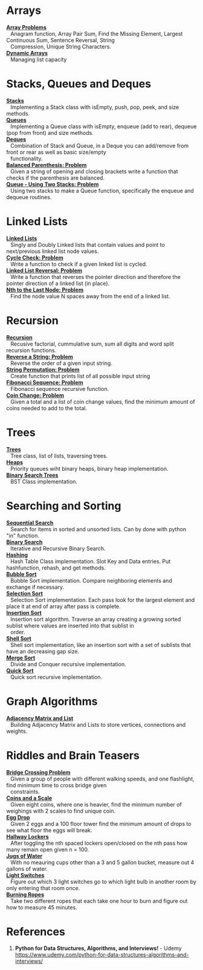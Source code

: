 # Arrays 

**[Array Problems](https://github.com/nkuhta/Python-Algorithms/blob/master/01.%20Array%20Sequences/Array%20Problems.ipynb)**  
&ensp; Anagram function,  Array Pair Sum,  Find the Missing Element, Largest Continuous Sum, Sentence Reversal,  String  
&ensp; Compression,  Unique String Characters.  
**[Dynamic Arrays](https://github.com/nkuhta/Python-Algorithms/blob/master/01.%20Array%20Sequences/Dynamic%20Arrays.ipynb)**   
&ensp; Managing list capacity

#  Stacks, Queues and Deques
**[Stacks](https://github.com/nkuhta/Python-Algorithms/blob/master/02.%20Stacks%2C%20Queues%20and%20Deques/Stacks.ipynb)**  
&ensp;  Implementing a Stack class with isEmpty, push, pop, peek, and size methods.  
**[Queues](https://github.com/nkuhta/Python-Algorithms/blob/master/02.%20Stacks%2C%20Queues%20and%20Deques/Queues.ipynb)**  
&ensp;  Implementing a Queue class with isEmpty, enqueue (add to rear), dequeue (pop from front) and size methods.  
**[Deques](https://github.com/nkuhta/Python-Algorithms/blob/master/02.%20Stacks%2C%20Queues%20and%20Deques/Deques.ipynb)**  
&ensp;  Combination of Stack and Queue, in a Deque you can add/remove from front or rear as well as basic size/empty  
&ensp; functionality.    
**[Balanced Parenthesis: Problem](https://github.com/nkuhta/Python-Algorithms/blob/master/02.%20Stacks%2C%20Queues%20and%20Deques/Balanced%20Parenthesis.ipynb)**  
&ensp;  Given a string of opening and closing brackets write a function that checks if the parenthesis are balanced.  
**[Queue - Using Two Stacks:  Problem](https://github.com/nkuhta/Python-Algorithms/blob/master/02.%20Stacks%2C%20Queues%20and%20Deques/Queue%20-%20Using%20Two%20Stacks.ipynb)**  
&ensp;  Using two stacks to make a Queue function, specifically the enqueue and dequeue routines.  

#  Linked Lists  
**[Linked Lists](https://github.com/nkuhta/Python-Algorithms/blob/master/03.%20Linked%20Lists/Linked%20List.ipynb)**  
&ensp;  Singly and Doubly Linked lists that contain values and point to next/previous linked list node values.  
**[Cycle Check:  Problem](https://github.com/nkuhta/Python-Algorithms/blob/master/03.%20Linked%20Lists/Singly%20Linked%20List%20Cycle%20Check.ipynb)**  
&ensp;  Write a function to check if a given linked list is cycled.  
**[Linked List Reversal:  Problem](https://github.com/nkuhta/Python-Algorithms/blob/master/03.%20Linked%20Lists/Linked%20List%20Reversal.ipynb)**  
&ensp;  Write a function that reverses the pointer direction and therefore the pointer direction of a linked list (in place).  
**[Nth to the Last Node:  Problem](https://github.com/nkuhta/Python-Algorithms/blob/master/03.%20Linked%20Lists/Nth%20to%20Last%20Node%20.ipynb)**  
&ensp;  Find the node value N spaces away from the end of a linked list.  

# Recursion
**[Recursion](https://github.com/nkuhta/Python-Algorithms/blob/master/04.%20%20Recursion/Recursion.ipynb)**  
&ensp;  Recusive factorial, cummulative sum, sum all digits and word split recursion functions.  
**[Reverse a String:  Problem](https://github.com/nkuhta/Python-Algorithms/blob/master/04.%20%20Recursion/Reverse.ipynb)**  
&ensp;  Reverse the order of a given input string.  
**[String Permutation:  Problem](https://github.com/nkuhta/Python-Algorithms/blob/master/04.%20%20Recursion/String%20Permutation.ipynb)**  
&ensp;  Create function that prints list of all possible input string   
**[Fibonacci Sequence:  Problem](https://github.com/nkuhta/Python-Algorithms/blob/master/04.%20%20Recursion/Fibonacci.ipynb)**  
&ensp;  Fibonacci sequence recursive function.  
**[Coin Change:  Problem](https://github.com/nkuhta/Python-Algorithms/blob/master/04.%20%20Recursion/Coin%20Change%20Problem.ipynb)**  
&ensp;  Given a total and a list of coin change values, find the minimum amount of coins needed to add to the total. 

# Trees
**[Trees](https://github.com/nkuhta/Python-Algorithms/blob/master/05.%20Trees/Trees.ipynb)**  
&ensp;  Tree class, list of lists, traversing trees.  
**[Heaps](https://github.com/nkuhta/Python-Algorithms/blob/master/05.%20Trees/Heaps.ipynb)**  
&ensp;  Priority queues wiht binary heaps, binary heap implementation.  
**[Binary Search Trees]()**  
&ensp;  BST Class implementation. 

# Searching and Sorting
**[Sequential Search](https://github.com/nkuhta/Python-Algorithms/blob/master/06.%20Searching%20and%20Sorting/Sequential%20Search.ipynb)**  
&ensp;  Search for items in sorted and unsorted lists.  Can by done with python "in" function.  
**[Binary Search](https://github.com/nkuhta/Python-Algorithms/blob/master/06.%20Searching%20and%20Sorting/Binary%20Search%20.ipynb)**  
&ensp;  Iterative and Recursive Binary Search.  
**[Hashing](https://github.com/nkuhta/Python-Algorithms/blob/master/06.%20Searching%20and%20Sorting/Hashing.ipynb)**  
&ensp;  Hash Table Class implementation.  Slot Key and Data entries.  Put hashfunction, rehash, and get methods.  
**[Bubble Sort](https://github.com/nkuhta/Python-Algorithms/blob/master/06.%20Searching%20and%20Sorting/Bubble%20Sort.ipynb)**  
&ensp;  Bubble Sort implementation.  Compare neighboring elements and exchange if necessary.  
**[Selection Sort](https://github.com/nkuhta/Python-Algorithms/blob/master/06.%20Searching%20and%20Sorting/Selection%20Sort.ipynb)**  
&ensp;  Selection Sort implementation.  Each pass look for the largest element and place it at end of array after pass is complete.  
**[Insertion Sort](https://github.com/nkuhta/Python-Algorithms/blob/master/06.%20Searching%20and%20Sorting/Insertion%20Sort.ipynb)**  
&ensp;  Insertion sort algorithm.  Traverse an array creating a growing sorted sublist where values are inserted into that sublist in  
&ensp; order.  
**[Shell Sort](https://github.com/nkuhta/Python-Algorithms/blob/master/06.%20Searching%20and%20Sorting/Shell%20Sort.ipynb)**  
&ensp;  Shell sort implementation, like an insertion sort with a set of sublists that have an decreasing gap size.  
**[Merge Sort](https://github.com/nkuhta/Python-Algorithms/blob/master/06.%20Searching%20and%20Sorting/Merge%20Sort.ipynb)**  
&ensp;  Divide and Conquer recursive implementation.  
**[Quick Sort](https://github.com/nkuhta/Python-Algorithms/blob/master/06.%20Searching%20and%20Sorting/Quick%20Sort.ipynb)**  
&ensp;  Quick sort recursive implementation.  

# Graph Algorithms
**[Adjacency Matrix and List](https://github.com/nkuhta/Python-Algorithms/blob/master/07.%20Graph%20Algorithms/Adjacency%20Matrix%20and%20List.ipynb)**  
&ensp;  Building Adjacency Matrix and Lists to store vertices, connections and weights.  

# Riddles and Brain Teasers
**[Bridge Crossing Problem](https://github.com/nkuhta/Python-Algorithms/blob/master/08.%20Riddles/Bridge%20Crossing.ipynb)**  
&ensp;  Given a group of people with different walking speeds, and one flashlight, find minimum time to cross bridge given  
&ensp; constraints.  
**[Coins and a Scale](https://github.com/nkuhta/Python-Algorithms/blob/master/08.%20Riddles/Coins%20and%20a%20Scale.ipynb)**  
&ensp;  Given eight coins, where one is heavier, find the minimum number of weighings with 2 scales to find unique coin.  
**[Egg Drop](https://github.com/nkuhta/Python-Algorithms/blob/master/08.%20Riddles/Egg%20Drop.ipynb)**  
&ensp;  Given 2 eggs and a 100 floor tower find the minimum amount of drops to see what floor the eggs will break.  
**[Hallway Lockers](https://github.com/nkuhta/Python-Algorithms/blob/master/08.%20Riddles/Hallway%20Lockers.ipynb)**  
&ensp;  After toggling the nth spaced lockers open/closed on the nth pass how many remain open given n = 100.  
**[Jugs of Water](https://github.com/nkuhta/Python-Algorithms/blob/master/08.%20Riddles/Jugs%20of%20Water.ipynb)**  
&ensp;  With no meauring cups other than a 3 and 5 gallon bucket, measure out 4 gallons of water.  
**[Light Switches](https://github.com/nkuhta/Python-Algorithms/blob/master/08.%20Riddles/Light%20Switches.ipynb)**  
&ensp;  Figure out which 3 light switches go to which light bulb in another room by only entering that room once.  
**[Burning Ropes](https://github.com/nkuhta/Python-Algorithms/blob/master/08.%20Riddles/Ropes%20Burning.ipynb)**  
&ensp;  Take two different ropes that each take one hour to burn and figure out how to measure 45 minutes. 







































#  References
1.  **Python for Data Structures, Algorithms, and Interviews!** - Udemy  
https://www.udemy.com/python-for-data-structures-algorithms-and-interviews/